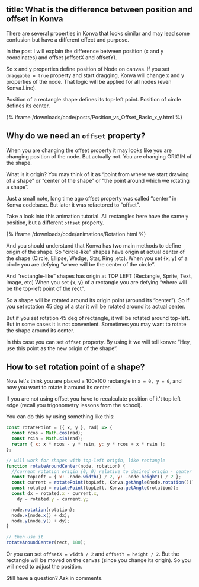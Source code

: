 title: What is the difference between position and offset in Konva
---

There are several properties in Konva that looks similar and may lead some confusion but have a different effect and purpose. 

In the post I will explain the difference between position (x and y coordinates) and offset (offsetX and offsetY).

So x and y properties define position of Node on canvas. If you set `draggable = true` property and start dragging, Konva will change x and y properties of the node. That logic will be applied for all nodes (even Konva.Line).

Position of a rectangle shape defines its top-left point. Position of circle defines its center.

{% iframe /downloads/code/posts/Position_vs_Offset_Basic_x_y.html %}


## Why do we need an `offset` property?

When you are changing the offset property it may looks like you are changing position of the node. But actually not. You are changing ORIGIN of the shape. 

What is it origin? You may think of it as “point from where we start drawing of a shape” or “center of the shape” or “the point around which we rotating a shape”.

Just a small note, long time ago offset property was called “center” in Konva codebase. But later it was refactored to “offset". 

Take a look into this animation tutorial. All rectangles here have the same `y` position, but a different `offset` property.

{% iframe /downloads/code/animations/Rotation.html %}

And you should understand that Konva has two main methods to define origin of the shape.
So “circle-like” shapes have origin at actual center of the shape (Circle, Ellipse, Wedge, Star, Ring ,etc).
When you set {x, y} of a circle you are defying “where will be the center of the circle”.

And “rectangle-like” shapes has origin at TOP LEFT (Rectangle, Sprite, Text, Image, etc)
When you set {x, y} of a rectangle you are defying “where will be the top-left point of the rect”.

So a shape will be rotated around its origin point (around its “center”). So if you set rotation 45 deg of a star it will be rotated around its actual center.

But if you set rotation 45 deg of rectangle, it will be rotated around top-left. But in some cases it is not convenient. Sometimes you may want to rotate the shape around its center.

In this case you can set `offset` property. By using it we will tell konva: “Hey, use this point as the new origin of the shape”.

## How to set rotation point of a shape?

Now let's think you are placed a 100x100 rectangle in `x = 0, y = 0`, and now you want to rotate it around its center.

If you are not using offset you have to recalculate position of it't top left edge (recall you trigonometry lessons from the school).

You can do this by using something like this:

```javascript
const rotatePoint = ({ x, y }, rad) => {
  const rcos = Math.cos(rad);
  const rsin = Math.sin(rad);
  return { x: x * rcos - y * rsin, y: y * rcos + x * rsin };
};

// will work for shapes with top-left origin, like rectangle
function rotateAroundCenter(node, rotation) {
  //current rotation origin (0, 0) relative to desired origin - center (node.width()/2, node.height()/2)
  const topLeft = { x: -node.width() / 2, y: -node.height() / 2 };
  const current = rotatePoint(topLeft, Konva.getAngle(node.rotation()));
  const rotated = rotatePoint(topLeft, Konva.getAngle(rotation));
  const dx = rotated.x - current.x,
    dy = rotated.y - current.y;

  node.rotation(rotation);
  node.x(node.x() + dx);
  node.y(node.y() + dy);
}

// then use it
rotateAroundCenter(rect, 180);
```

Or you can set `offsetX = width / 2` and `offsetY = height / 2`. But the rectangle will be moved on the canvas (since you change its origin). So you will need to adjust the position.


Still have a question? Ask in comments.